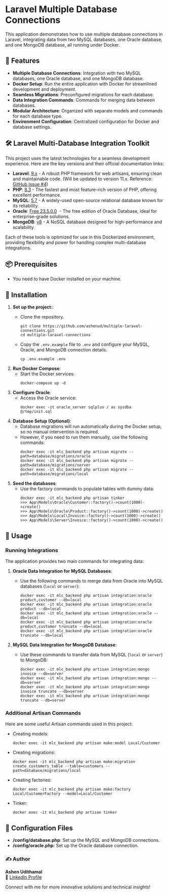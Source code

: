 Laravel Multiple Database Connections
=====================================

This application demonstrates how to use multiple database connections in Laravel, integrating data from two MySQL databases, one Oracle database, and one MongoDB database, all running under Docker.

🚀 Features
---------------
-   **Multiple Database Connections**: Integration with two MySQL databases, one Oracle database, and one MongoDB database.
-   **Docker Setup**: Run the entire application with Docker for streamlined development and deployment.
-   **Seamless Migrations**: Preconfigured migrations for each database.
-   **Data Integration Commands**: Commands for merging data between databases.
-   **Modular Architecture**: Organized with separate models and commands for each database type.
-   **Environment Configuration**: Centralized configuration for Docker and database settings.

🛠 ️Laravel Multi-Database Integration Toolkit
-------------------------------
This project uses the latest technologies for a seamless development experience. Here are the key versions and their official documentation links:

-   **Laravel**: [9.x](https://laravel.com/docs/9.x) - A robust PHP framework for web artisans, ensuring clean and maintainable code.
    (Will be updated to version 11.x. Reference: [GitHub Issue #4](https://github.com/ashenud/multiple-laravel-connections/issues/4))   
-   **PHP**: [8.3](https://www.php.net/releases/8.3/en.php) - The fastest and most feature-rich version of PHP, offering excellent performance.
-   **MySQL**: [5.7](https://dev.mysql.com/doc/refman/5.7/en/) - A widely-used open-source relational database known for its reliability.
-   **Oracle**: [Free 23.5.0.0](https://docs.oracle.com/en/database/oracle/oracle-database/23/) ️ - The free edition of Oracle Database, ideal for enterprise-grade solutions.
-   **MongoDB**: [v8](https://www.mongodb.com/docs/v8.0/) - A NoSQL database designed for high-performance and scalability.

Each of these tools is optimized for use in this Dockerized environment, providing flexibility and power for handling complex multi-database integrations.

📦 Prerequisites
---------------
-   You need to have Docker installed on your machine.

🐳 Installation
---------------
1.  **Set up the project:**:
    -   Clone the repository.
        ```
        git clone https://github.com/ashenud/multiple-laravel-connections.git
        cd multiple-laravel-connections
        ```

    -   Copy the `.env.example` file to `.env` and configure your MySQL, Oracle, and MongoDB connection details.
        ```
        cp .env.example .env
        ```
2.  **Run Docker Compose**:
    -   Start the Docker services:
        ```
        docker-compose up -d
        ```
3.  **Configure Oracle**:
    -   Access the Oracle service:
        ```
        docker exec -it oracle_server sqlplus / as sysdba @/tmp/init.sql
        ```
4.  **Database Setup (Optional)**:
    -   Database migrations will run automatically during the Docker setup, so no manual intervention is required.
    -   However, if you need to run them manually, use the following commands:
        ```
        docker exec -it mlc_backend php artisan migrate --path=database/migrations/oracle
        docker exec -it mlc_backend php artisan migrate --path=database/migrations/server
        docker exec -it mlc_backend php artisan migrate --path=database/migrations/local
        ```
5.  **Seed the databases**:
    -   Use the factory commands to populate tables with dummy data:
        ```
        docker exec -it mlc_backend php artisan tinker
        >>> App\Models\Oracle\Customer::factory()->count(1000)->create()
        >>> App\Models\Oracle\Product::factory()->count(1000)->create()
        >>> App\Models\Local\Invoice::factory()->count(1000)->create()
        >>> App\Models\Server\Invoice::factory()->count(1000)->create()
        ```

📘 Usage
-----
### Running Integrations

The application provides two main commands for integrating data:

1.  **Oracle Data Integration for MySQL Databases**:

    -   Use the following commands to merge data from Oracle into MySQL databases (`local` or `server`):

        ```
        docker exec -it mlc_backend php artisan integration:oracle product,customer --db=local
        docker exec -it mlc_backend php artisan integration:oracle product --db=local
        docker exec -it mlc_backend php artisan integration:oracle --db=local
        docker exec -it mlc_backend php artisan integration:oracle product,customer truncate --db=local
        docker exec -it mlc_backend php artisan integration:oracle truncate --db=local
        ```

2.  **MySQL Data Integration for MongoDB Database**:

    -   Use these commands to transfer data from MySQL (`local` or `server`) to MongoDB:

        ```
        docker exec -it mlc_backend php artisan integration:mongo invoice --db=server
        docker exec -it mlc_backend php artisan integration:mongo --db=server
        docker exec -it mlc_backend php artisan integration:mongo invoice truncate --db=server
        docker exec -it mlc_backend php artisan integration:mongo truncate --db=server
        ```

### Additional Artisan Commands

Here are some useful Artisan commands used in this project:

-   Creating models:

    ```
    docker exec -it mlc_backend php artisan make:model Local/Customer
    ```

-   Creating migrations:

    ```
    docker exec -it mlc_backend php artisan make:migration create_customers_table --table=customers --path=database/migrations/local
    ```

-   Creating factories:

    ```
    docker exec -it mlc_backend php artisan make:factory Local/CustomerFactory --model=Local/Customer
    ```

-   Tinker:

    ```
    docker exec -it mlc_backend php artisan tinker
    ```

🔧️ Configuration Files
-------------------

-   **/config/database.php**: Set up the MySQL and MongoDB connections.
-   **/config/oracle.php**: Set up the Oracle database connection.

### ✍️ Author

**Ashen Udithamal**\
📇 [LinkedIn Profile](https://www.linkedin.com/in/ashenud/)

Connect with me for more innovative solutions and technical insights!
